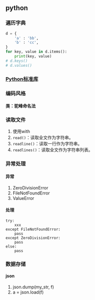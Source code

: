 ## python
### 遍历字典
```python
d = {
    'a' : 'bb',
    'b' : 'cc',
}
for key, value in d.items():
    print(key, value)
# d.keys()
# d.values()
```

### [Python标准库](http://pymotw.com)

### 编码风格
#### 类：驼峰命名法

### 读取文件
  1. 使用with
  2. ```read()```：读取全文作为字符串。
  3. ```readline()```：读取一行作为字符串。
  4. ```readlines()```：读取全文作为字符串列表。

### 异常处理
#### 异常
  1. ZeroDivisionError
  2. FileNotFoundError
  3. ValueError
#### 处理
  ```
  try:
      xxx
  except FileNotFoundError:
      pass
  except ZeroDivisionError:
      pass
  else:
      pass
  ```

### 数据存储
#### json
  1. json.dump(my_str, f)
  2. a = json.load(f)


